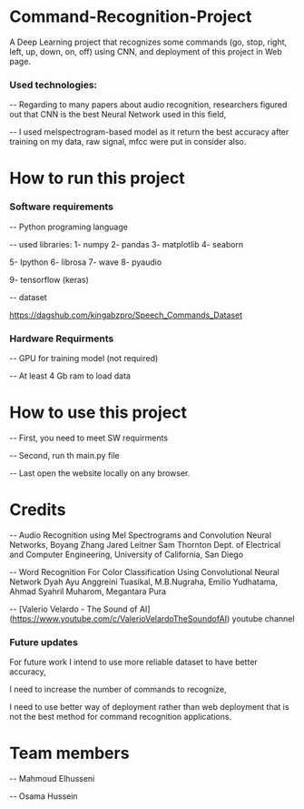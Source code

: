 # Command-Recognition-Project
A Deep Learning project that recognizes some commands (go, stop, right, left, up, down, on, off) using CNN, and deployment of this project in Web page.

### Used technologies:
-- Regarding to many papers about audio recognition, researchers figured out that CNN is the best Neural Network used in this field,

-- I used melspectrogram-based model as it return the best accuracy after training on my data, raw signal, mfcc were put in consider also.


# How to run this project

### Software requirements
-- Python programing language

-- used libraries:
1- numpy
2- pandas
3- matplotlib
4- seaborn

5- Ipython
6- librosa
7- wave
8- pyaudio

9- tensorflow (keras)

-- dataset

https://dagshub.com/kingabzpro/Speech_Commands_Dataset

### Hardware Requirments
-- GPU for training model (not required)

--  At least 4 Gb ram to load data


# How to use this project
-- First, you need to meet SW requirments

-- Second, run th main.py file

-- Last open the website locally on any browser.


# Credits
-- Audio Recognition using Mel Spectrograms and Convolution Neural Networks,
   Boyang Zhang Jared Leitner Sam Thornton Dept. of Electrical and Computer Engineering, University of California, San Diego

-- Word Recognition For Color Classification Using Convolutional Neural Network
   Dyah Ayu Anggreini Tuasikal, M.B.Nugraha, Emilio Yudhatama, Ahmad Syahril Muharom, Megantara Pura

--  [Valerio Velardo - The Sound of AI]  (https://www.youtube.com/c/ValerioVelardoTheSoundofAI) youtube channel 
	


### Future updates

For future work I intend to use more reliable dataset to have better accuracy,

I need to increase the number of commands to recognize, 

I need to use better way of deployment rather than web deployment that is not the best method for command recognition applications.

# Team members
-- Mahmoud Elhusseni

-- Osama Hussein
